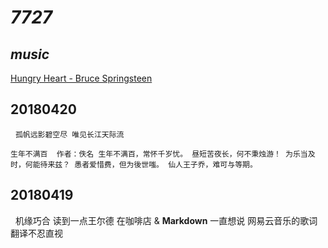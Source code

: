 # _7727_

## _music_
   [Hungry Heart - Bruce Springsteen](http://music.163.com/#/song?id=26367104)
## 20180420 
   `孤帆远影碧空尽 唯见长江天际流` 
   
   `生年不满百 
    作者：佚名
    生年不满百，常怀千岁忧。
    昼短苦夜长，何不秉烛游！
    为乐当及时，何能待来兹？
    愚者爱惜费，但为後世嗤。
    仙人王子乔，难可与等期。` 
   
## 20180419
   机缘巧合 读到一点王尔德 在咖啡店 & **Markdown** 一直想说 网易云音乐的歌词翻译不忍直视
   
   
